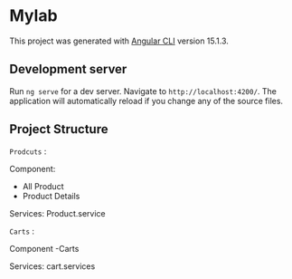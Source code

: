 # Mylab

This project was generated with [Angular CLI](https://github.com/angular/angular-cli) version 15.1.3.

## Development server

Run `ng serve` for a dev server. Navigate to `http://localhost:4200/`. The application will automatically reload if you change any of the source files.

## Project Structure


`Prodcuts` :

Component:

- All Product
- Product Details

Services:
Product.service

`Carts` :

Component
-Carts

Services:
cart.services





